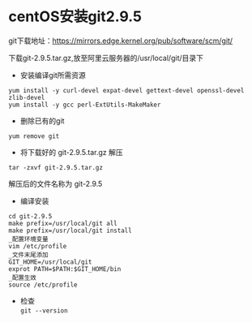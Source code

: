 # centOS安装git2.9.5

git下载地址：https://mirrors.edge.kernel.org/pub/software/scm/git/

下载git-2.9.5.tar.gz,放至阿里云服务器的/usr/local/git/目录下

- 安装编译git所需资源       
```
yum install -y curl-devel expat-devel gettext-devel openssl-devel zlib-devel
yum install -y gcc perl-ExtUtils-MakeMaker
```

- 删除已有的git      
``` 
yum remove git
```

- 将下载好的 git-2.9.5.tar.gz 解压     
``` 
tar -zxvf git-2.9.5.tar.gz
```
解压后的文件名称为 git-2.9.5

- 编译安装   
```
cd git-2.9.5        
make prefix=/usr/local/git all      
make prefix=/usr/local/git install      
_配置环境变量
vim /etc/profile        
_文件末尾添加         
GIT_HOME=/usr/local/git     
exprot PATH=$PATH:$GIT_HOME/bin     
_配置生效     
source /etc/profile     
```   

- 检查        
``` git --version ```